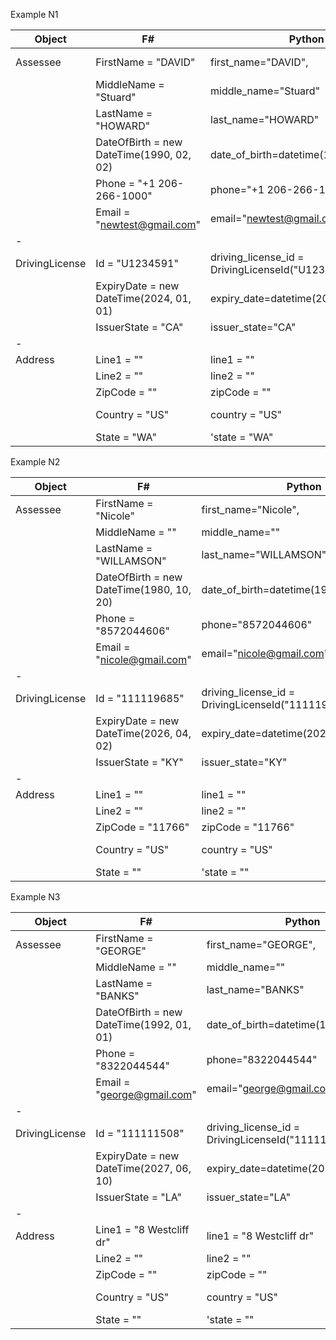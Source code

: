 
Example N1

| Object | F# | Python | PHP |
---- | ---- | ---- | ----
| Assessee        | FirstName = "DAVID"| first_name="DAVID",| 'first_name' => 'DAVID'|
|                 | MiddleName = "Stuard"| middle_name="Stuard" | 'middle_name' => 'Stuard'|
|                 | LastName = "HOWARD" | last_name="HOWARD" | 'last_name' => 'HOWARD'|
|                 | DateOfBirth = new DateTime(1990, 02, 02) | date_of_birth=datetime(1990,2,2).date() | 'date_of_birth' => Carbon::create(1990, 02, 02)|
|                 | Phone = "+1 206-266-1000" | phone="+1 206-266-1000" | 'phone' => '+1 206-266-1000'|
|                 | Email = "newtest@gmail.com" | email="newtest@gmail.com" | 'email' => 'newtest@gmail.com'|
|-
| DrivingLicense  | Id = "U1234591"| driving_license_id = DrivingLicenseId("U1234591")|  'id' => 'U1234591'|
|                 | ExpiryDate = new DateTime(2024, 01, 01)| expiry_date=datetime(2024,1,1).date() | 'expiry_date' => Carbon::create(2024, 01, 01) |
|                 | IssuerState = "CA"| issuer_state="CA" | 'issuer_state' => 'CA'|
|-
| Address         | Line1 = ""| line1 = "" | 'line1' => ''|
|                 | Line2 = "" | line2 = "" | 'line2' => ''|
|                 | ZipCode = "" | zipCode = ""  | 'zip_code' => ''|
|                 | Country = "US" | country = "US"| 'country' => 'United States'|
|                 | State = "WA" | 'state = "WA"  | 'state' => 'WA'|



Example N2

| Object | F# | Python | PHP |
---- | ---- | ---- | ----
| Assessee        | FirstName = "Nicole"| first_name="Nicole",| 'first_name' => 'Nicole'|
|                 | MiddleName = ""| middle_name="" | 'middle_name' => ''|
|                 | LastName = "WILLAMSON" | last_name="WILLAMSON" | 'last_name' => 'WILLAMSON'|
|                 | DateOfBirth = new DateTime(1980, 10, 20) | date_of_birth=datetime(1980,10,20).date() | 'date_of_birth' => Carbon::create(1980, 10, 20),
|                 | Phone = "8572044606" | phone="8572044606" | 'phone' => '8572044606'|
|                 | Email = "nicole@gmail.com" | email="nicole@gmail.com" | 'email' => 'nicole@gmail.com'|
|-
| DrivingLicense  | Id = "111119685"| driving_license_id = DrivingLicenseId("111119685")|  'id' => '111119685'|
|                 | ExpiryDate = new DateTime(2026, 04, 02)| expiry_date=datetime(2026,4,2).date() | 'expiry_date' => Carbon::create(2026, 04, 02) |
|                 | IssuerState = "KY"| issuer_state="KY" | 'issuer_state' => 'KY'|
|-
| Address         | Line1 = ""| line1 = "" | 'line1' => ''|
|                 | Line2 = "" | line2 = "" | 'line2' => ''|
|                 | ZipCode = "11766" | zipCode = "11766"  | 'zip_code' => '11766'|
|                 | Country = "US" | country = "US"| 'country' => 'United States'|
|                 | State = "" | 'state = ""  | 'state' => ''|




Example N3

| Object | F# | Python | PHP |
---- | ---- | ---- | ----
| Assessee        | FirstName = "GEORGE"| first_name="GEORGE",| 'first_name' => 'GEORGE'|
|                 | MiddleName = ""| middle_name="" | 'middle_name' => ''|
|                 | LastName = "BANKS" | last_name="BANKS" | 'last_name' => 'BANKS'|
|                 | DateOfBirth = new DateTime(1992, 01, 01) | date_of_birth=datetime(1992,1,1).date() | 'date_of_birth' => Carbon::create(1992, 01, 01),
|                 | Phone = "8322044544" | phone="8322044544" | 'phone' => '8322044544'|
|                 | Email = "george@gmail.com" | email="george@gmail.com" | 'email' => 'george@gmail.com'|
|-
| DrivingLicense  | Id = "111111508"| driving_license_id = DrivingLicenseId("111111508")|  'id' => '111111508'|
|                 | ExpiryDate = new DateTime(2027, 06, 10)| expiry_date=datetime(2027,6,10).date() | 'expiry_date' => Carbon::create(2027, 06, 10) |
|                 | IssuerState = "LA"| issuer_state="LA" | 'issuer_state' => 'LA'|
|-
| Address         | Line1 = "8 Westcliff dr"| line1 = "8 Westcliff dr" | 'line1' => '8 Westcliff dr'|
|                 | Line2 = "" | line2 = "" | 'line2' => ''|
|                 | ZipCode = "" | zipCode = ""  | 'zip_code' => ''|
|                 | Country = "US" | country = "US"| 'country' => 'United States'|
|                 | State = "" | 'state = ""  | 'state' => ''|
